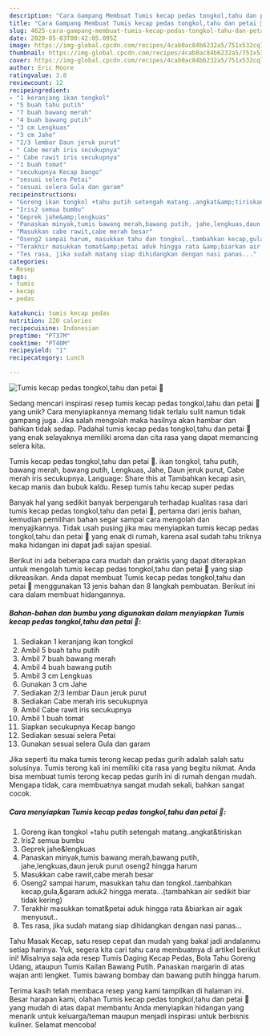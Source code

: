 ```yaml
---
description: "Cara Gampang Membuat Tumis kecap pedas tongkol,tahu dan petai 🤗 Anti Gagal"
title: "Cara Gampang Membuat Tumis kecap pedas tongkol,tahu dan petai 🤗 Anti Gagal"
slug: 4625-cara-gampang-membuat-tumis-kecap-pedas-tongkol-tahu-dan-petai-anti-gagal
date: 2020-05-03T00:42:05.095Z
image: https://img-global.cpcdn.com/recipes/4cab0ac84b6232a5/751x532cq70/tumis-kecap-pedas-tongkoltahu-dan-petai-🤗-foto-resep-utama.jpg
thumbnail: https://img-global.cpcdn.com/recipes/4cab0ac84b6232a5/751x532cq70/tumis-kecap-pedas-tongkoltahu-dan-petai-🤗-foto-resep-utama.jpg
cover: https://img-global.cpcdn.com/recipes/4cab0ac84b6232a5/751x532cq70/tumis-kecap-pedas-tongkoltahu-dan-petai-🤗-foto-resep-utama.jpg
author: Eric Moore
ratingvalue: 3.8
reviewcount: 12
recipeingredient:
- "1 keranjang ikan tongkol"
- "5 buah tahu putih"
- "7 buah bawang merah"
- "4 buah bawang putih"
- "3 cm Lengkuas"
- "3 cm Jahe"
- "2/3 lembar Daun jeruk purut"
- " Cabe merah iris secukupnya"
- " Cabe rawit iris secukupnya"
- "1 buah tomat"
- "secukupnya Kecap bango"
- "sesuai selera Petai"
- "sesuai selera Gula dan garam"
recipeinstructions:
- "Goreng ikan tongkol +tahu putih setengah matang..angkat&amp;tiriskan"
- "Iris2 semua bumbu"
- "Geprek jahe&amp;lengkuas"
- "Panaskan minyak,tumis bawang merah,bawang putih, jahe,lengkuas,daun jeruk purut oseng2 hingga harum"
- "Masukkan cabe rawit,cabe merah besar"
- "Oseng2 sampai harum, masukkan tahu dan tongkol..tambahkan kecap,gula,&amp;garam aduk2 hingga merata...(tambahkan air sedikit biar tidak kering)"
- "Terakhir masukkan tomat&amp;petai aduk hingga rata &amp;biarkan air agak menyusut.."
- "Tes rasa, jika sudah matang siap dihidangkan dengan nasi panas..."
categories:
- Resep
tags:
- tumis
- kecap
- pedas

katakunci: tumis kecap pedas 
nutrition: 220 calories
recipecuisine: Indonesian
preptime: "PT37M"
cooktime: "PT40M"
recipeyield: "1"
recipecategory: Lunch

---
```



![Tumis kecap pedas tongkol,tahu dan petai 🤗](https://img-global.cpcdn.com/recipes/4cab0ac84b6232a5/751x532cq70/tumis-kecap-pedas-tongkoltahu-dan-petai-🤗-foto-resep-utama.jpg)

Sedang mencari inspirasi resep tumis kecap pedas tongkol,tahu dan petai 🤗 yang unik? Cara menyiapkannya memang tidak terlalu sulit namun tidak gampang juga. Jika salah mengolah maka hasilnya akan hambar dan bahkan tidak sedap. Padahal tumis kecap pedas tongkol,tahu dan petai 🤗 yang enak selayaknya memiliki aroma dan cita rasa yang dapat memancing selera kita.

Tumis kecap pedas tongkol,tahu dan petai 🤗. ikan tongkol, tahu putih, bawang merah, bawang putih, Lengkuas, Jahe, Daun jeruk purut, Cabe merah iris secukupnya. Language: Share this at Tambahkan kecap asin, kecap manis dan bubuk kaldu. Resep tumis tahu kecap super pedas

Banyak hal yang sedikit banyak berpengaruh terhadap kualitas rasa dari tumis kecap pedas tongkol,tahu dan petai 🤗, pertama dari jenis bahan, kemudian pemilihan bahan segar sampai cara mengolah dan menyajikannya. Tidak usah pusing jika mau menyiapkan tumis kecap pedas tongkol,tahu dan petai 🤗 yang enak di rumah, karena asal sudah tahu triknya maka hidangan ini dapat jadi sajian spesial.


Berikut ini ada beberapa cara mudah dan praktis yang dapat diterapkan untuk mengolah tumis kecap pedas tongkol,tahu dan petai 🤗 yang siap dikreasikan. Anda dapat membuat Tumis kecap pedas tongkol,tahu dan petai 🤗 menggunakan 13 jenis bahan dan 8 langkah pembuatan. Berikut ini cara dalam membuat hidangannya.

<!--inarticleads1-->

##### Bahan-bahan dan bumbu yang digunakan dalam menyiapkan Tumis kecap pedas tongkol,tahu dan petai 🤗:

1. Sediakan 1 keranjang ikan tongkol
1. Ambil 5 buah tahu putih
1. Ambil 7 buah bawang merah
1. Ambil 4 buah bawang putih
1. Ambil 3 cm Lengkuas
1. Gunakan 3 cm Jahe
1. Sediakan 2/3 lembar Daun jeruk purut
1. Sediakan  Cabe merah iris secukupnya
1. Ambil  Cabe rawit iris secukupnya
1. Ambil 1 buah tomat
1. Siapkan secukupnya Kecap bango
1. Sediakan sesuai selera Petai
1. Gunakan sesuai selera Gula dan garam


Jika seperti itu maka tumis terong kecap pedas gurih adalah salah satu solusinya. Tumis terong kali ini memiliki cita rasa yang begitu nikmat. Anda bisa membuat tumis terong kecap pedas gurih ini di rumah dengan mudah. Mengapa tidak, cara membuatnya sangat mudah sekali, bahkan sangat cocok. 

<!--inarticleads2-->

##### Cara menyiapkan Tumis kecap pedas tongkol,tahu dan petai 🤗:

1. Goreng ikan tongkol +tahu putih setengah matang..angkat&amp;tiriskan
1. Iris2 semua bumbu
1. Geprek jahe&amp;lengkuas
1. Panaskan minyak,tumis bawang merah,bawang putih, jahe,lengkuas,daun jeruk purut oseng2 hingga harum
1. Masukkan cabe rawit,cabe merah besar
1. Oseng2 sampai harum, masukkan tahu dan tongkol..tambahkan kecap,gula,&amp;garam aduk2 hingga merata...(tambahkan air sedikit biar tidak kering)
1. Terakhir masukkan tomat&amp;petai aduk hingga rata &amp;biarkan air agak menyusut..
1. Tes rasa, jika sudah matang siap dihidangkan dengan nasi panas...


Tahu Masak Kecap, satu resep cepat dan mudah yang bakal jadi andalanmu setiap harinya. Yuk, segera kita cari tahu cara membuatnya di artikel berikut ini! Misalnya saja ada resep Tumis Daging Kecap Pedas, Bola Tahu Goreng Udang, ataupun Tumis Kailan Bawang Putih. Panaskan margarin di atas wajan anti lengket. Tumis bawang bombay dan bawang putih hingga harum. 

Terima kasih telah membaca resep yang kami tampilkan di halaman ini. Besar harapan kami, olahan Tumis kecap pedas tongkol,tahu dan petai 🤗 yang mudah di atas dapat membantu Anda menyiapkan hidangan yang menarik untuk keluarga/teman maupun menjadi inspirasi untuk berbisnis kuliner. Selamat mencoba!
